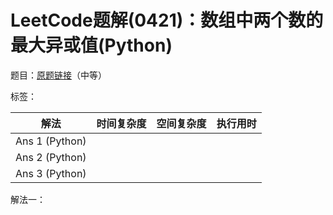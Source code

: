 # LeetCode题解(0421)：数组中两个数的最大异或值(Python)

题目：[原题链接](https://leetcode-cn.com/problems/maximum-xor-of-two-numbers-in-an-array/)（中等）

标签：

| 解法           | 时间复杂度 | 空间复杂度 | 执行用时 |
| -------------- | ---------- | ---------- | -------- |
| Ans 1 (Python) |            |            |          |
| Ans 2 (Python) |            |            |          |
| Ans 3 (Python) |            |            |          |

解法一：

